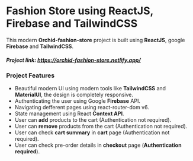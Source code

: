 #  **Fashion Store using ReactJS, Firebase and TailwindCSS**

This modern **Orchid-fashion-store** project is built using **ReactJS**, google **Firebase** and **TailwindCSS**.

##### Project link: https://orchid-fashion-store.netlify.app/

### Project Features
- Beautiful modern UI using modern tools like **TailwindCSS** and **MaterialUI**, the design is completely responsive.
- Authenticating the user using Google **Firebase** API.
- Navigating defferent pages using react-router-dom v6.
- State management using React **Context API**.
- User can **add** products to the cart (Authentication not required).
- User can **remove** products from the cart (Authentication not required).
- User can check **cart summary** in **cart** page (Authentication not required).
- User can check pre-order details in  **checkout** page (**Authentication required**).
